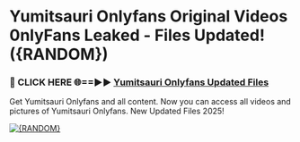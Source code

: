 # Yumitsauri Onlyfans Original Videos 0nlyFans Leaked - Files Updated! ({RANDOM})

<h3>🔴 CLICK HERE 🌐==►► <a href="https://betterlinks.top/A2PfLJ" rel="nofollow">Yumitsauri Onlyfans Updated Files</a></h3>

Get Yumitsauri Onlyfans and all content. Now you can access all videos and pictures of Yumitsauri Onlyfans. New Updated Files 2025!

[![{RANDOM}](https://i.imgur.com/ppqm5kG.gif)](https://betterlinks.top/A2PfLJ)